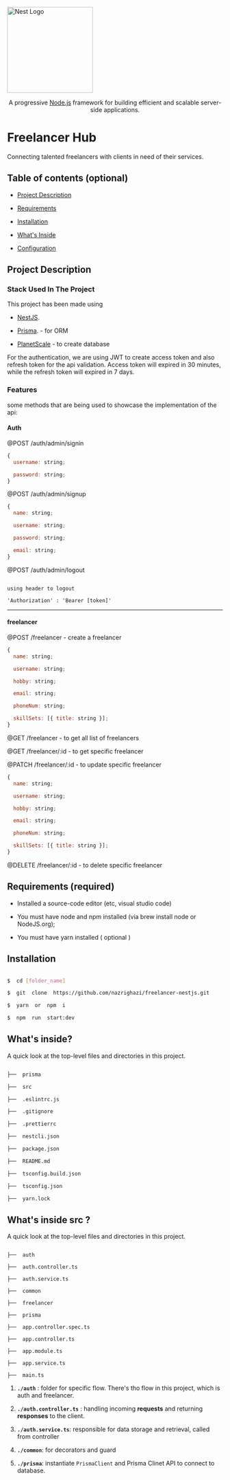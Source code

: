 <p  align="center">

<a  href="http://nestjs.com/"  target="blank"><img  src="https://nestjs.com/img/logo-small.svg"  width="200"  alt="Nest Logo"  /></a>

</p>

[circleci-image]: https://img.shields.io/circleci/build/github/nestjs/nest/master?token=abc123def456
[circleci-url]: https://circleci.com/gh/nestjs/nest

<p  align="center">A progressive <a  href="http://nodejs.org"  target="_blank">Node.js</a> framework for building efficient and scalable server-side applications.</p>

# Freelancer Hub

Connecting talented freelancers with clients in need of their services.

## Table of contents (optional)

- [Project Description](#project-description)

- [Requirements](#requirements)

- [Installation](#installation)

- [What's Inside](#whats-inside)

- [Configuration](#)

## Project Description

### Stack Used In The Project

This project has been made using

- [NestJS](https://nestjs.com//).

- [Prisma](https://www.prisma.io/). - for ORM

- [PlanetScale](https://planetscale.com/) - to create database

For the authentication, we are using JWT to create access token and also refresh token for the api validation. Access token will expired in 30 minutes, while the refresh token will expired in 7 days.

### Features

some methods that are being used to showcase the implementation of the api:

#### Auth

@POST /auth/admin/signin

```javascript
{
  username: string;

  password: string;
}
```

@POST /auth/admin/signup

```javascript
{
  name: string;

  username: string;

  password: string;

  email: string;
}
```

@POST /auth/admin/logout

```

using header to logout

'Authorization' : 'Bearer [token]'

```

---

#### freelancer

@POST /freelancer - create a freelancer

```javascript
{
  name: string;

  username: string;

  hobby: string;

  email: string;

  phoneNum: string;

  skillSets: [{ title: string }];
}
```

@GET /freelancer - to get all list of freelancers

@GET /freelancer/:id - to get specific freelancer

@PATCH /freelancer/:id - to update specific freelancer

```javascript
{
  name: string;

  username: string;

  hobby: string;

  email: string;

  phoneNum: string;

  skillSets: [{ title: string }];
}
```

@DELETE /freelancer/:id - to delete specific freelancer

## Requirements (required) <a id="requirements">

- Installed a source-code editor (etc, visual studio code)

- You must have node and npm installed (via brew install node or NodeJS.org);

- You must have yarn installed ( optional )

## Installation

```bash

$  cd [folder_name]

$  git  clone  https://github.com/nazrighazi/freelancer-nestjs.git

$  yarn  or  npm  i

$  npm  run  start:dev

```

## What's inside? <a id="whats-inside">

A quick look at the top-level files and directories in this project.

```bash

├──  prisma

├──  src

├──  .eslintrc.js

├──  .gitignore

├──  .prettierrc

├──  nestcli.json

├──  package.json

├──  README.md

├──  tsconfig.build.json

├──  tsconfig.json

├──  yarn.lock

```

## What's inside src ?

A quick look at the top-level files and directories in this project.

```shell

├──  auth

├──  auth.controller.ts

├──  auth.service.ts

├──  common

├──  freelancer

├──  prisma

├──  app.controller.spec.ts

├──  app.controller.ts

├──  app.module.ts

├──  app.service.ts

├──  main.ts

```

1.  **`./auth`** : folder for specific flow. There's tho flow in this project, which is auth and freelancer.

2.  **`./auth.controller.ts`** : handling incoming **requests** and returning **responses** to the client.

3.  **`./auth.service.ts`**: responsible for data storage and retrieval, called from controller

4.  **`./common`**: for decorators and guard

5.  **`./prisma`**: instantiate `PrismaClient` and Prisma Clinet API to connect to database.

